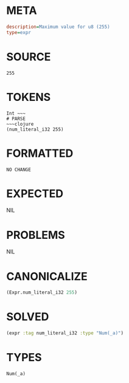 # META
~~~ini
description=Maximum value for u8 (255)
type=expr
~~~
# SOURCE
~~~roc
255
~~~
# TOKENS
~~~text
Int ~~~
# PARSE
~~~clojure
(num_literal_i32 255)
~~~
# FORMATTED
~~~roc
NO CHANGE
~~~
# EXPECTED
NIL
# PROBLEMS
NIL
# CANONICALIZE
~~~clojure
(Expr.num_literal_i32 255)
~~~
# SOLVED
~~~clojure
(expr :tag num_literal_i32 :type "Num(_a)")
~~~
# TYPES
~~~roc
Num(_a)
~~~
